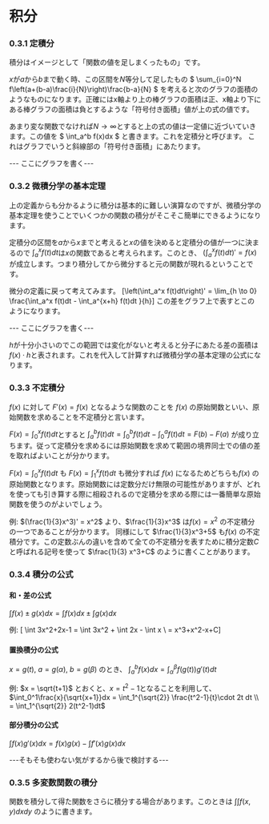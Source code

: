 # 积分

### 0.3.1 定積分
積分はイメージとして「関数の値を足しまくったもの」です。

$x$が$a$から$b$まで動く時、この区間を$N$等分して足したもの
$ \sum_{i=0}^N f\left(a+(b-a)\frac{i}{N}\right)\frac{b-a}{N} $
を考えると次のグラフの面積のようなものになります。正確にはx軸より上の棒グラフの面積は正、x軸より下にある棒グラフの面積は負とするような「符号付き面積」値が上の式の値です。

あまり変な関数でなければ$N \to \infty$とすると上の式の値は一定値に近づいていきます。この値を
$ \int_a^b f(x)dx $
と書きます。これを定積分と呼びます。
これはグラフでいうと斜線部の「符号付き面積」にあたります。

--- ここにグラフを書く---
### 0.3.2 微積分学の基本定理
上の定義からも分かるように積分は基本的に難しい演算なのですが、微積分学の基本定理を使うことでいくつかの関数の積分がそこそこ簡単にできるようになります。

定積分の区間を$a$から$x$までと考えると$x$の値を決めると定積分の値が一つに決まるので $\int_a^x f(t)dt$は$x$の関数であると考えられます。このとき、
$\left(\int_a^x f(t)dt\right)' = f(x)$
が成立します。つまり積分してから微分すると元の関数が現れるということです。

微分の定義に戻って考えてみます。
\[\left(\int_a^x f(t)dt\right)' = \lim_{h \to 0} \frac{\int_a^x f(t)dt - \int_a^{x+h} f(t)dt }{h}\]
この差をグラフ上で表すとこのようになります。

--- ここにグラフを書く---


$h$が十分小さいのでこの範囲では変化がないと考えると分子にあたる差の面積は$f(x) \cdot h$と表されます。これを代入して計算すれば微積分学の基本定理の公式になります。

### 0.3.3 不定積分
$f(x)$ に対して $F'(x) = f(x)$ となるような関数のことを $f(x)$ の原始関数といい、原始関数を求めることを不定積分と言います。

$F(x)=\int_0^xf(t)dt$とすると $\int_a^b f(t)dt = \int_0^b f(t)dt - \int_0^a f(t)dt = F(b)-F(a)$ が成り立ちます。従って定積分を求めるには原始関数を求めて範囲の境界同士での値の差を取ればよいことが分かります。

$F(x)=\int_0^xf(t)dt$ も $F(x)=\int_1^xf(t)dt$ も微分すれば $f(x)$ になるためどちらも$f(x)$ の原始関数となります。原始関数には定数分だけ無限の可能性がありますが、どれを使っても引き算する際に相殺されるので定積分を求める際には一番簡単な原始関数を使うのがよいでしょう。

例: $(\frac{1}{3}x^3)' = x^2$ より、$\frac{1}{3}x^3$ は$f(x)=x^2$ の不定積分の一つであることが分かります。
同様にして $\frac{1}{3}x^3+5$ も$f(x)$ の不定積分です。この定数ぶんの違いを含めて全ての不定積分を表すために積分定数$C$と呼ばれる記号を使って $\frac{1}{3} x^3+C$ のように書くことがあります。
### 0.3.4 積分の公式
#### 和・差の公式
$\int f(x)\pm g(x)dx = \int f(x)dx\pm \int g(x)dx$

例:
\[ \int 3x^2+2x-1 = \int 3x^2 + \int 2x - \int x \\
= x^3+x^2-x+C\]
#### 置換積分の公式
$x=g(t)$, $a=g(\alpha)$, $b=g(\beta)$ のとき、
$\int_a^b f(x)dx = \int_{\alpha}^{\beta}f(g(t))g'(t)dt$

例:
$x = \sqrt{t+1}$ とおくと、$x=t^2-1$となることを利用して、
$\int_0^1\frac{x}{\sqrt{x+1}}dx = \int_1^{\sqrt{2}} \frac{t^2-1}{t}\cdot 2t dt \\
= \int_1^{\sqrt{2}} 2(t^2-1)dt$

#### 部分積分の公式
$\int f(x)g'(x)dx = f(x)g(x)-\int f'(x)g(x)dx$

---そもそも使わない気がするから後で検討する---

### 0.3.5 多変数関数の積分
関数を積分して得た関数をさらに積分する場合があります。このときは
$\int \int f(x, y) dx dy$
のように書きます。

